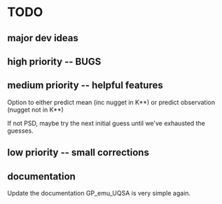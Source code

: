 # TODO

## major dev ideas

## high priority -- BUGS

## medium priority -- helpful features
Option to either predict mean (inc nugget in K**) or predict observation (nugget not in K**)

If not PSD, maybe try the next initial guess until we've exhausted the guesses.

## low priority -- small corrections

## documentation
Update the documentation GP_emu_UQSA is very simple again.
